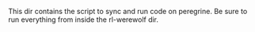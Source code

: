 This dir contains the script to sync and run code on peregrine. Be sure to run everything from inside the rl-werewolf dir.
